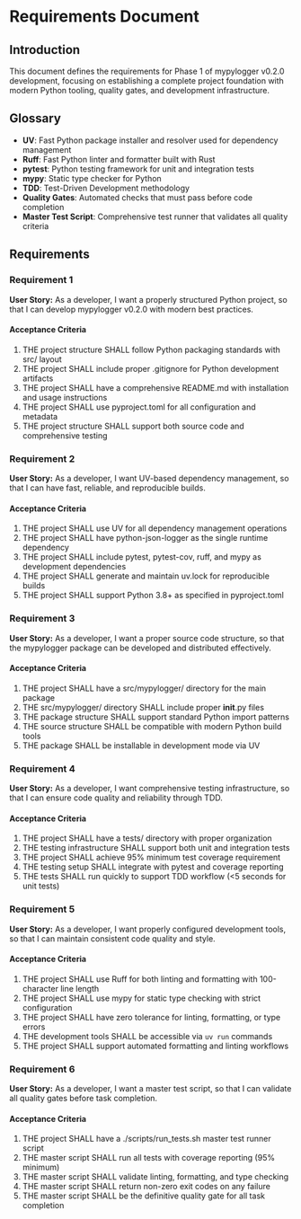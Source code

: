 # Requirements Document

## Introduction

This document defines the requirements for Phase 1 of mypylogger v0.2.0 development, focusing on establishing a complete project foundation with modern Python tooling, quality gates, and development infrastructure.

## Glossary

- **UV**: Fast Python package installer and resolver used for dependency management
- **Ruff**: Fast Python linter and formatter built with Rust
- **pytest**: Python testing framework for unit and integration tests
- **mypy**: Static type checker for Python
- **TDD**: Test-Driven Development methodology
- **Quality Gates**: Automated checks that must pass before code completion
- **Master Test Script**: Comprehensive test runner that validates all quality criteria

## Requirements

### Requirement 1

**User Story:** As a developer, I want a properly structured Python project, so that I can develop mypylogger v0.2.0 with modern best practices.

#### Acceptance Criteria

1. THE project structure SHALL follow Python packaging standards with src/ layout
2. THE project SHALL include proper .gitignore for Python development artifacts
3. THE project SHALL have a comprehensive README.md with installation and usage instructions
4. THE project SHALL use pyproject.toml for all configuration and metadata
5. THE project structure SHALL support both source code and comprehensive testing

### Requirement 2

**User Story:** As a developer, I want UV-based dependency management, so that I can have fast, reliable, and reproducible builds.

#### Acceptance Criteria

1. THE project SHALL use UV for all dependency management operations
2. THE project SHALL have python-json-logger as the single runtime dependency
3. THE project SHALL include pytest, pytest-cov, ruff, and mypy as development dependencies
4. THE project SHALL generate and maintain uv.lock for reproducible builds
5. THE project SHALL support Python 3.8+ as specified in pyproject.toml

### Requirement 3

**User Story:** As a developer, I want a proper source code structure, so that the mypylogger package can be developed and distributed effectively.

#### Acceptance Criteria

1. THE project SHALL have a src/mypylogger/ directory for the main package
2. THE src/mypylogger/ directory SHALL include proper __init__.py files
3. THE package structure SHALL support standard Python import patterns
4. THE source structure SHALL be compatible with modern Python build tools
5. THE package SHALL be installable in development mode via UV

### Requirement 4

**User Story:** As a developer, I want comprehensive testing infrastructure, so that I can ensure code quality and reliability through TDD.

#### Acceptance Criteria

1. THE project SHALL have a tests/ directory with proper organization
2. THE testing infrastructure SHALL support both unit and integration tests
3. THE project SHALL achieve 95% minimum test coverage requirement
4. THE testing setup SHALL integrate with pytest and coverage reporting
5. THE tests SHALL run quickly to support TDD workflow (<5 seconds for unit tests)

### Requirement 5

**User Story:** As a developer, I want properly configured development tools, so that I can maintain consistent code quality and style.

#### Acceptance Criteria

1. THE project SHALL use Ruff for both linting and formatting with 100-character line length
2. THE project SHALL use mypy for static type checking with strict configuration
3. THE project SHALL have zero tolerance for linting, formatting, or type errors
4. THE development tools SHALL be accessible via `uv run` commands
5. THE project SHALL support automated formatting and linting workflows

### Requirement 6

**User Story:** As a developer, I want a master test script, so that I can validate all quality gates before task completion.

#### Acceptance Criteria

1. THE project SHALL have a ./scripts/run_tests.sh master test runner script
2. THE master script SHALL run all tests with coverage reporting (95% minimum)
3. THE master script SHALL validate linting, formatting, and type checking
4. THE master script SHALL return non-zero exit codes on any failure
5. THE master script SHALL be the definitive quality gate for all task completion